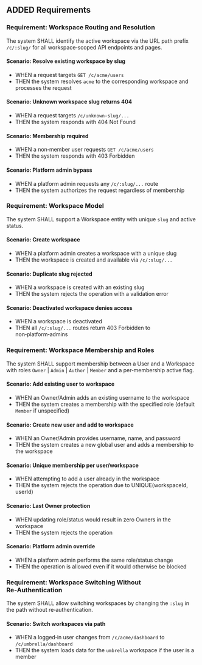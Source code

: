 ## ADDED Requirements

### Requirement: Workspace Routing and Resolution

The system SHALL identify the active workspace via the URL path prefix `/c/:slug/` for all workspace‑scoped API endpoints and pages.

#### Scenario: Resolve existing workspace by slug
- WHEN a request targets `GET /c/acme/users`
- THEN the system resolves `acme` to the corresponding workspace and processes the request

#### Scenario: Unknown workspace slug returns 404
- WHEN a request targets `/c/unknown-slug/...`
- THEN the system responds with 404 Not Found

#### Scenario: Membership required
- WHEN a non‑member user requests `GET /c/acme/users`
- THEN the system responds with 403 Forbidden

#### Scenario: Platform admin bypass
- WHEN a platform admin requests any `/c/:slug/...` route
- THEN the system authorizes the request regardless of membership

### Requirement: Workspace Model

The system SHALL support a Workspace entity with unique `slug` and active status.

#### Scenario: Create workspace
- WHEN a platform admin creates a workspace with a unique slug
- THEN the workspace is created and available via `/c/:slug/...`

#### Scenario: Duplicate slug rejected
- WHEN a workspace is created with an existing slug
- THEN the system rejects the operation with a validation error

#### Scenario: Deactivated workspace denies access
- WHEN a workspace is deactivated
- THEN all `/c/:slug/...` routes return 403 Forbidden to non‑platform‑admins

### Requirement: Workspace Membership and Roles

The system SHALL support membership between a User and a Workspace with roles `Owner` | `Admin` | `Author` | `Member` and a per‑membership active flag.

#### Scenario: Add existing user to workspace
- WHEN an Owner/Admin adds an existing username to the workspace
- THEN the system creates a membership with the specified role (default `Member` if unspecified)

#### Scenario: Create new user and add to workspace
- WHEN an Owner/Admin provides username, name, and password
- THEN the system creates a new global user and adds a membership to the workspace

#### Scenario: Unique membership per user/workspace
- WHEN attempting to add a user already in the workspace
- THEN the system rejects the operation due to UNIQUE(workspaceId, userId)

#### Scenario: Last Owner protection
- WHEN updating role/status would result in zero Owners in the workspace
- THEN the system rejects the operation

#### Scenario: Platform admin override
- WHEN a platform admin performs the same role/status change
- THEN the operation is allowed even if it would otherwise be blocked

### Requirement: Workspace Switching Without Re‑Authentication

The system SHALL allow switching workspaces by changing the `:slug` in the path without re‑authentication.

#### Scenario: Switch workspaces via path
- WHEN a logged‑in user changes from `/c/acme/dashboard` to `/c/umbrella/dashboard`
- THEN the system loads data for the `umbrella` workspace if the user is a member
